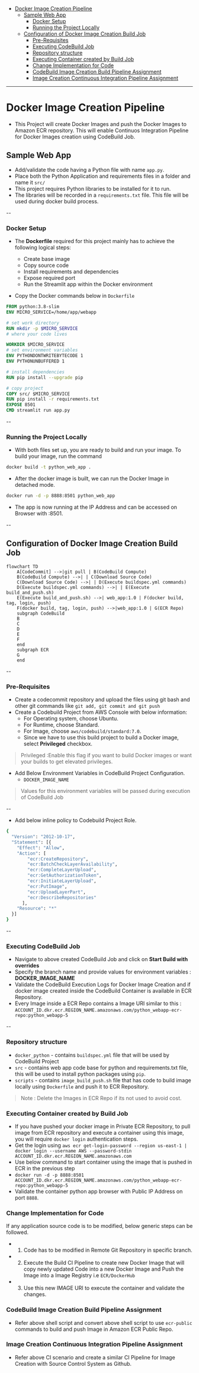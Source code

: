 - [Docker Image Creation Pipeline](#docker-image-creation-pipeline)
  - [Sample Web App](#sample-web-app)
    - [Docker Setup](#docker-setup)
    - [Running the Project Locally](#running-the-project-locally)
  - [Configuration of Docker Image Creation Build Job](#configuration-of-docker-image-creation-build-job)
    - [Pre-Requisites](#pre-requisites)
    - [Executing CodeBuild Job](#executing-codebuild-job)
    - [Repository structure](#repository-structure)
    - [Executing Container created by Build Job](#executing-container-created-by-build-job)
    - [Change Implementation for Code](#change-implementation-for-code)
    - [CodeBuild Image Creation Build Pipeline Assignment](#codebuild-image-creation-build-pipeline-assignment)
    - [Image Creation Continuous Integration Pipeline Assignment](#image-creation-continuous-integration-pipeline-assignment)

---

# Docker Image Creation Pipeline
- This Project will create Docker Images and push the Docker Images to Amazon ECR repository. This will enable Continuos Integration Pipeline for Docker Images creation using CodeBuild Job.

## Sample Web App
- Add/validate the code having a Python file with name `app.py`.
- Place both the Python Application and requirements files in a folder and name it `src/`
- This project requires Python libraries to be installed for it to run.
- The libraries will be recorded in a `requirements.txt` file. This file will be used during docker build process.

--

### Docker Setup
- The **Dockerfile** required for this project mainly has to achieve the following logical steps:
  - Create base image
  - Copy source code
  - Install requirements and dependencies
  - Expose required port
  - Run the Streamlit app within the Docker environment

- Copy the Docker commands below in `Dockerfile`

```Dockerfile
FROM python:3.8-slim
ENV MICRO_SERVICE=/home/app/webapp

# set work directory
RUN mkdir -p $MICRO_SERVICE
# where your code lives

WORKDIR $MICRO_SERVICE
# set environment variables
ENV PYTHONDONTWRITEBYTECODE 1
ENV PYTHONUNBUFFERED 1

# install dependencies
RUN pip install --upgrade pip

# copy project
COPY src/ $MICRO_SERVICE
RUN pip install -r requirements.txt
EXPOSE 8501
CMD streamlit run app.py
```

--

### Running the Project Locally
- With both files set up, you are ready to build and run your image. To build your image, run the command

```bash
docker build -t python_web_app .
```
- After the docker image is built, we can run the Docker Image in detached mode.

```bash
docker run -d -p 8888:8501 python_web_app
```
- The app is now running at the IP Address and can be accessed on Browser with <IP>:8501.

--

## Configuration of Docker Image Creation Build Job

```mermaid
flowchart TD
    A[CodeCommit] -->|git pull | B(CodeBuild Compute)
    B(CodeBuild Compute) -->| | C(Download Source Code)
    C(Download Source Code) -->| | D(Execute buildspec.yml commands)
    D(Execute buildspec.yml commands) -->| | E(Execute build_and_push.sh)
    E(Execute build_and_push.sh) -->| web_app:1.0 | F(docker build, tag, login, push)
    F(docker build, tag, login, push) -->|web_app:1.0 | G(ECR Repo)
    subgraph CodeBuild
    B
    C
    D
    E
    F
    end
    subgraph ECR
    G
    end
```

--

### Pre-Requisites
- Create a codecommit repository and upload the files using git bash and other git commands like `git add, git commit and git push`
- Create a Codebuild Project from AWS Console with below information:
    - For Operating system, choose Ubuntu.
    - For Runtime, choose Standard.
    - For Image, choose `aws/codebuild/standard:7.0`.
    - Since we have to use this build project to build a Docker image, select **Privileged** checkbox.

>Privileged :Enable this flag if you want to build Docker images or want your builds to get elevated privileges.

- Add Below Environment Variables in CodeBuild Project Configuration.
  - `DOCKER_IMAGE_NAME`

>Values for this environment variables will be passed during execution of CodeBuild Job

--

- Add below inline policy to Codebuild Project Role.

```bash
{
  "Version": "2012-10-17",
  "Statement": [{
    "Effect": "Allow",
    "Action": [
        "ecr:CreateRepository",
        "ecr:BatchCheckLayerAvailability",
        "ecr:CompleteLayerUpload",
        "ecr:GetAuthorizationToken",
        "ecr:InitiateLayerUpload",
        "ecr:PutImage",
        "ecr:UploadLayerPart",
        "ecr:DescribeRepositories"
      ],
    "Resource": "*"
  }]
}
```

--

### Executing CodeBuild Job
- Navigate to above created CodeBuild Job and click on **Start Build with overrides**
- Specify the branch name and provide values for environment variables : **DOCKER_IMAGE_NAME**
- Validate the CodeBuild Execution Logs for Docker Image Creation and if docker image created inside the CodeBuild Container is available in ECR Repository.
- Every Image inside a ECR Repo contains a Image URI similar to this : `ACCOUNT_ID.dkr.ecr.REGION_NAME.amazonaws.com/python_webapp-ecr-repo:python_webapp-5`

--

### Repository structure
 - `docker_python` - contains `buildspec.yml` file that will be used by CodeBuild Project
- `src` - contains web app code base for python and requirements.txt file, this will be used to install python packages using `pip`.
- `scripts` - contains `image_build_push.sh` file that has code to build image locally using `Dockerfile` and push it to ECR Repository.

>Note : Delete the Images in ECR Repo if its not used to avoid cost.

### Executing Container created by Build Job
- If you have pushed your docker image in Private ECR Repository, to pull image from ECR repository and execute a container using this image, you will require `docker login` authentication steps.
- Get the login using `aws ecr get-login-password --region us-east-1 | docker login --username AWS --password-stdin ACCOUNT_ID.dkr.ecr.REGION_NAME.amazonaws.com`
- Use below command to start container using the image that is pushed in ECR in the previous step
- `docker run -d -p 8888:8501 ACCOUNT_ID.dkr.ecr.REGION_NAME.amazonaws.com/python_webapp-ecr-repo:python_webapp-5`
- Validate the container python app browser with Public IP Address on port `8888`.

### Change Implementation for Code
If any application source code is to be modified, below generic steps can be followed.
- 1. Code has to be modified in Remote Git Repository in specific branch.
- 2. Execute the Build CI Pipeline to create new Docker Image that will copy newly updated Code into a new Docker Image and Push the Image into a Image Registry i.e `ECR/DockerHub`
- 3. Use this new IMAGE URI to execute the container and validate the changes.

### CodeBuild Image Creation Build Pipeline Assignment
- Refer above shell script and convert above shell script to use `ecr-public` commands to build and push Image in Amazon ECR Public Repo.

### Image Creation Continuous Integration Pipeline Assignment
- Refer above CI scenario and create a similar CI Pipeline for Image Creation with Source Control System as Github.